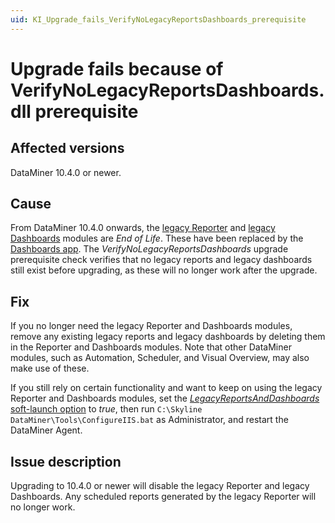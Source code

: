 ```yaml
---
uid: KI_Upgrade_fails_VerifyNoLegacyReportsDashboards_prerequisite
---
```


# Upgrade fails because of VerifyNoLegacyReportsDashboards.dll prerequisite

## Affected versions

DataMiner 10.4.0 or newer.<!-- RN 37786 -->

## Cause

From DataMiner 10.4.0 onwards, the [legacy Reporter](xref:reporter) and [legacy Dashboards](xref:dashboards) modules are *End of Life*. These have been replaced by the [Dashboards app](xref:newR_D). The *VerifyNoLegacyReportsDashboards* upgrade prerequisite check verifies that no legacy reports and legacy dashboards still exist before upgrading, as these will no longer work after the upgrade.

## Fix

If you no longer need the legacy Reporter and Dashboards modules, remove any existing legacy reports and legacy dashboards by deleting them in the Reporter and Dashboards modules. Note that other DataMiner modules, such as Automation, Scheduler, and Visual Overview, may also make use of these.

If you still rely on certain functionality and want to keep on using the legacy Reporter and Dashboards modules, set the [*LegacyReportsAndDashboards* soft-launch option](xref:Overview_of_Soft_Launch_Options#legacyreportsanddashboards) to *true*, then run `C:\Skyline DataMiner\Tools\ConfigureIIS.bat` as Administrator, and restart the DataMiner Agent.

## Issue description

Upgrading to 10.4.0 or newer will disable the legacy Reporter and legacy Dashboards. Any scheduled reports generated by the legacy Reporter will no longer work.
